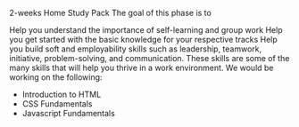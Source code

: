 2-weeks Home Study Pack
The goal of this phase is to

Help you understand the importance of  self-learning and group work 
Help you get started with the basic knowledge for your respective tracks 
Help you build soft and employability skills such as leadership, teamwork, initiative, problem-solving, and communication. These skills are some of the many skills that will help you thrive in a work environment. We would be working on the following:

- Introduction to HTML
- CSS Fundamentals
- Javascript Fundamentals
